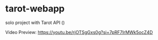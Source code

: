 # tarot-webapp
solo project with Tarot API ()

Video Preview:
https://youtu.be/rjOTSgGxs0g?si=7pRF7IrMWk5ocZ4D
